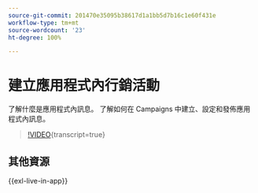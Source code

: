 ```yaml
---
source-git-commit: 201470e35095b38617d1a1bb5d7b16c1e60f431e
workflow-type: tm+mt
source-wordcount: '23'
ht-degree: 100%

---
```

# 建立應用程式內行銷活動

了解什麼是應用程式內訊息。 了解如何在 Campaigns 中建立、設定和發佈應用程式內訊息。

>[!VIDEO](https://video.tv.adobe.com/v/3410430?quality=12&learn=on){transcript=true}

## 其他資源

{{exl-live-in-app}}
